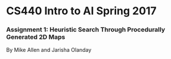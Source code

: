 # CS440 Intro to AI Spring 2017
### Assignment 1: Heuristic Search Through Procedurally Generated 2D Maps
By Mike Allen and Jarisha Olanday

